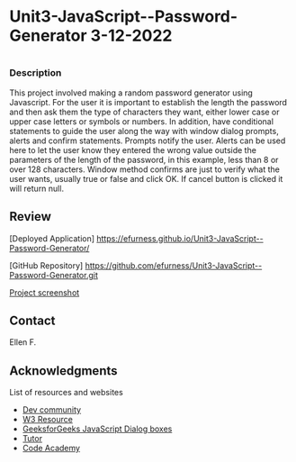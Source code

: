 # Unit3-JavaScript--Password-Generator 3-12-2022
# 

### Description 

This project involved making a random password generator using Javascript.  For the user it is important to establish the length the password and then ask them the type of characters they want, either lower case or upper case letters or symbols or numbers.  In addition, have conditional statements to guide the user along the way with window dialog prompts, alerts and confirm statements.  Prompts notify the user. Alerts can be used here to let the user know they entered the wrong value outside the parameters of the length of the password, in this example, less than 8 or over 128 characters. Window method confirms are just to verify what the user wants, usually true or false and click OK.  If cancel button is clicked it will return null.  


## Review

[Deployed Application] 
https://efurness.github.io/Unit3-JavaScript--Password-Generator/

[GitHub Repository] 
https://github.com/efurness/Unit3-JavaScript--Password-Generator.git

[Project screenshot](password_generator.png) 

## Contact

Ellen F.

## Acknowledgments

List of resources and websites

* [Dev community](https://dev.to/)
* [W3 Resource](https://www.w3resource.com/)
* [GeeksforGeeks JavaScript Dialog boxes](https://geeksforgeeks.com/)
* [Tutor](https://bootcampspot.com/)
* [Code Academy](https://www.codecademy.com/)

